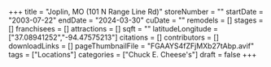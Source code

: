 +++
title = "Joplin, MO (101 N Range Line Rd)"
storeNumber = ""
startDate = "2003-07-22"
endDate = "2024-03-30"
cuDate = ""
remodels = []
stages = []
franchisees = []
attractions = []
sqft = ""
latitudeLongitude = ["37.08941252","-94.47575213"]
citations = []
contributors = []
downloadLinks = []
pageThumbnailFile = "FGAAYS4fZFjMXb27tAbp.avif"
tags = ["Locations"]
categories = ["Chuck E. Cheese's"]
draft = false
+++
